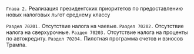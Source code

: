 `Глава 2.` Реализация президентских приоритетов по предоставлению новых налоговых льгот среднему классу

`Раздел 70201.` Отсутствие налога на чаевые.
`Раздел 70202.` Отсутствие налога на сверхурочные.
`Раздел 70203.` Отсутствие налога на проценты по автокредиту.
`Раздел 70204.` Пилотная программа счетов и взносов Трампа.
